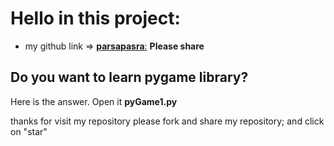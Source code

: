 # Hello in this project:
- my github link => [__parsapasra__:](https://github.com/parsapasra) __Please share__
## Do you want to learn pygame library?

Here is the answer. Open it __pyGame1.py__ 

thanks for visit my repository please fork and share my repository; and click on "star" 

